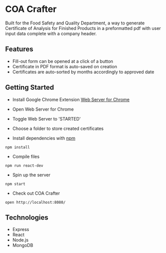 # COA Crafter

Built for the Food Safety and Quality Department, a way to generate Certificate of Analysis for Finished Products in a preformatted pdf with user input data complete with a company header.

## Features
- Fill-out form can be opened at a click of a button
- Certificate in PDF format is auto-saved on creation
- Certificates are auto-sorted by months accordingly to approved date

## Getting Started

- Install Google Chrome Extension [Web Server for Chrome](https://bit.ly/3oh9Z5p)
- Open Web Server for Chrome
- Toggle Web Server to 'STARTED'
- Choose a folder to store created certificates

- Install dependencies with [npm](https://docs.npmjs.com/)
```
npm install
```
- Compile files
```
npm run react-dev
```
- Spin up the server
```
npm start
```
- Check out COA Crafter
```
open http://localhost:8080/
```

## Technologies
- Express
- React
- Node.js
- MongoDB